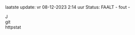 laatste update: 
vr 08-12-2023  2:14   uur 
Status: FAALT - fout - 
<div class="service R">J</div><div class="service R">git</div><div class="service G">httpstat</div>